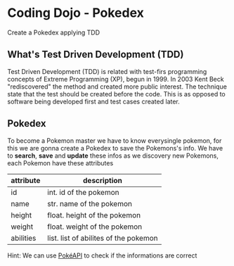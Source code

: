 # Coding Dojo - Pokedex

Create a Pokedex applying TDD

## What's Test Driven Development (TDD)

Test Driven Development (TDD) is related with test-firs programming concepts of Extreme Programming (XP), begun in 1999. In 2003 Kent Beck "rediscovered" the method and created more public interest. The technique state that the test should be created before the code. This is as opposed to software being developed first and test cases created later.

## Pokedex

To become a Pokemon master we have to know everysingle pokemon, for this we are gonna create a Pokedex to save the Pokemons's info. We have to **search**, **save** and **update** these infos as we discovery new Pokemons, each Pokemon have these attributes

| attribute | description                           |
|-----------|---------------------------------------|
| id        | int. id of the pokemon                |
| name      | str. name of the pokemon              |
| height    | float. height of the pokemon          |
| weight    | float. weight of the pokemon          |
| abilities | list. list of abilites of the pokemon |

Hint: We can use [PokéAPI](https://pokeapi.co/) to check if the informations are correct
